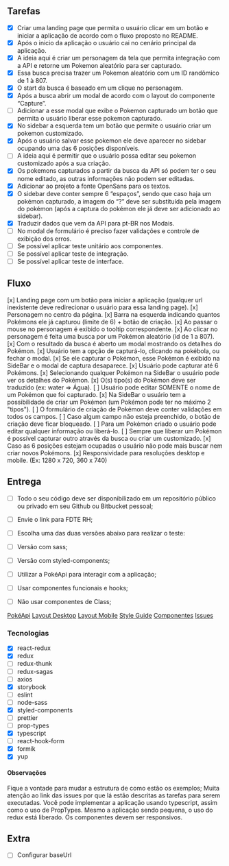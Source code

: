 ## Tarefas

- [x] Criar uma landing page que permita o usuário clicar em um botão e iniciar a aplicação de acordo com o fluxo proposto no README.
- [x] Após o inicio da aplicação o usuário cai no cenário principal da aplicação.
- [x] A ideia aqui é criar um personagem da tela que permita integração com a API e retorne um Pokemon aleatório para ser capturado.
- [x] Essa busca precisa trazer um Pokemon aleatório com um ID randômico de 1 à 807.
- [x] O start da busca é baseado em um clique no personagem.
- [x] Após a busca abrir um modal de acordo com o layout do componente “Capture”.
- [ ] Adicionar a esse modal que exibe o Pokemon capturado um botão que permita o usuário liberar esse pokemon capturado.
- [x] No sidebar a esquerda tem um botão que permite o usuário criar um pokemon customizado.
- [x] Após o usuário salvar esse pokemon ele deve aparecer no sidebar ocupando uma das 6 posições disponíveis.
- [ ] A ideia aqui é permitir que o usuário possa editar seu pokemon customizado após a sua criação.
- [x] Os pokemons capturados a partir da busca da API só podem ter o seu nome editado, as outras informações não podem ser editadas.
- [x] Adicionar ao projeto a fonte OpenSans para os textos.
- [x] O sidebar deve conter sempre 6 “espaços”, sendo que caso haja um pokémon capturado, a imagem do “?” deve ser substituída pela imagem do pokémon (após a captura do pokémon ele já deve ser adicionado ao sidebar).
- [x] Traduzir dados que vem da API para pt-BR nos Modais.
- [ ] No modal de formulário é preciso fazer validações e controle de exibição dos erros.
- [ ] Se possível aplicar teste unitário aos componentes.
- [ ] Se possível aplicar teste de integração.
- [ ] Se possível aplicar teste de interface.

## Fluxo

[x] Landing page com um botão para iniciar a aplicação (qualquer url inexistente deve redirecionar o usuário para essa landing page).
[x] Personagem no centro da página.
[x] Barra na esquerda indicando quantos Pokémons ele já capturou (limite de 6) + botão de criação.
[x] Ao passar o mouse no personagem é exibido o tooltip correspondente.
[x] Ao clicar no personagem é feita uma busca por um Pokémon aleatório (id de 1 a 807).
[x] Com o resultado da busca é aberto um modal mostrando os detalhes do Pokémon.
[x] Usuário tem a opção de capturá-lo, clicando na pokébola, ou fechar o modal.
[x] Se ele capturar o Pokémon, esse Pokémon é exibido na SideBar e o modal de captura desaparece.
[x] Usuário pode capturar até 6 Pokémons.
[x] Selecionando qualquer Pokémon na SideBar o usuário pode ver os detalhes do Pokémon.
[x] O(s) tipo(s) do Pokémon deve ser traduzido (ex: water => Água).
[ ] Usuário pode editar SOMENTE o nome de um Pokémon que foi capturado.
[x] Na SideBar o usuário tem a possibilidade de criar um Pokémon (um Pokémon pode ter no máximo 2 "tipos").
[ ] O formulário de criação de Pokémon deve conter validações em todos os campos.
[ ] Caso algum campo não esteja preenchido, o botão de criação deve ficar bloqueado.
[ ] Para um Pokémon criado o usuário pode editar qualquer informação ou liberá-lo.
[ ] Sempre que liberar um Pokémon é possível capturar outro através da busca ou criar um customizado.
[x] Caso as 6 posições estejam ocupadas o usuário não pode mais buscar nem criar novos Pokémons.
[x] Responsividade para resoluções desktop e mobile. (Ex: 1280 x 720, 360 x 740)


## Entrega

- [ ] Todo o seu código deve ser disponibilizado em um repositório público ou privado em seu Github ou Bitbucket pessoal;
- [ ] Envie o link para FDTE RH;
- [ ] Escolha uma das duas versões abaixo para realizar o teste:
- [ ] Versão com sass;
- [ ] Versão com styled-components;
- [ ] Utilizar a PokéApi para interagir com a aplicação;
- [ ] Usar componentes funcionais e hooks;
- [ ] Não usar componentes de Class;


[PokéApi](https://pokeapi.co/)
[Layout Desktop](https://www.figma.com/proto/l92meWj5EzwY3q8XZro1i0/Teste-Front?node-id=13%3A13571&scaling=min-zoom)
[Layout Mobile](https://www.figma.com/proto/l92meWj5EzwY3q8XZro1i0/Teste-Front?node-id=41%3A18782&scaling=min-zoom)
[Style Guide](https://www.figma.com/proto/l92meWj5EzwY3q8XZro1i0/Teste-Front?node-id=36%3A2135&scaling=min-zoom)
[Componentes](https://www.figma.com/proto/l92meWj5EzwY3q8XZro1i0/Teste-Front?node-id=27%3A18584&scaling=min-zoom)
[Issues](https://bitbucket.org/fdtedsd/teste-frontend/issues)

### Tecnologias

- [x] react-redux
- [x] redux
- [ ] redux-thunk
- [ ] redux-sagas
- [ ] axios
- [x] storybook
- [ ] eslint
- [ ] node-sass
- [x] styled-components
- [ ] prettier
- [ ] prop-types
- [x] typescript
- [ ] react-hook-form
- [x] formik
- [x] yup

#### Observações

Fique a vontade para mudar a estrutura de como estão os exemplos;
Muita atenção ao link das issues por que lá estão descritas as tarefas para serem executadas.
Você pode implementar a aplicação usando typescript, assim como o uso de PropTypes.
Mesmo a aplicação sendo pequena, o uso do redux está liberado.
Os componentes devem ser responsivos.

## Extra

- [ ] Configurar baseUrl